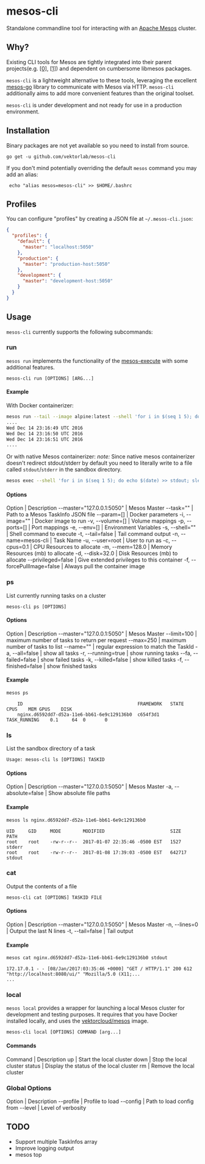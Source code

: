 # mesos-cli

Standalone commandline tool for interacting with an [Apache Mesos]("http://mesos.apache.com") cluster.

## Why?

Existing CLI tools for Mesos are tightly integrated into their parent projects(e.g. [[0]](https://github.com/apache/mesos/tree/master/src/cli), [[1]](https://github.com/mesosphere/mesos-cli)) and dependent on cumbersome libmesos packages.

`mesos-cli` is a lightweight alternative to these tools, leveraging the excellent [mesos-go]("https://github.com/mesos/mesos-go") library to communicate with Mesos via HTTP. `mesos-cli` additionally aims to add more convenient features than the original toolset.

`mesos-cli` is under development and not ready for use in a production environment.

## Installation

Binary packages are not yet available so you need to install from source.

    go get -u github.com/vektorlab/mesos-cli

 If you don't mind potentially overriding the default `mesos` command you may add an alias:

     echo "alias mesos=mesos-cli" >> $HOME/.bashrc

## Profiles
You can configure "profiles" by creating a JSON file at `~/.mesos-cli.json`:

```json
{
  "profiles": {
    "default": {
      "master": "localhost:5050"
    },
    "production": {
      "master": "production-host:5050"
    },
    "development": {
      "master": "development-host:5050"
    }
  }
}
```

## Usage

`mesos-cli` currently supports the following subcommands:

### run
`mesos run` implements the functionality of the [mesos-execute](https://github.com/apache/mesos/blob/master/src/cli/execute.cpp)
with some additional features.

```
mesos-cli run [OPTIONS] [ARG...]
```

#### Example
With Docker containerizer:

```bash
mesos run --tail --image alpine:latest --shell 'for i in $(seq 1 5); do echo $(date); sleep 1; done'
....
Wed Dec 14 23:16:49 UTC 2016
Wed Dec 14 23:16:50 UTC 2016
Wed Dec 14 23:16:51 UTC 2016
....
```

Or with native Mesos containerizer:
*note:* Since native mesos containerizer doesn't redirect stdout/stderr by default you need to literally write to a file called `stdout`/`stderr` in the sandbox directory.
```bash
mesos exec --shell 'for i in $(seq 1 5); do echo $(date) >> stdout; sleep 1; done'
```

#### Options
Option | Description
--master="127.0.0.1:5050" | Mesos Master
--task="" | Path to a Mesos TaskInfo JSON file
--param=[] | Docker parameters
-i, --image="" | Docker image to run
-v, --volume=[] | Volume mappings
-p, --ports=[] | Port mappings
-e, --env=[] | Environment Variables
-s, --shell="" | Shell command to execute
-t, --tail=false | Tail command output
-n, --name=mesos-cli | Task Name
-u, --user=root | User to run as
-c, --cpus=0.1 | CPU Resources to allocate
-m, --mem=128.0 | Memory Resources (mb) to allocate
-d, --disk=32.0 | Disk Resources (mb) to allocate
--privileged=false | Give extended privileges to this container
-f, --forcePullImage=false | Always pull the container image

### ps

List currently running tasks on a cluster

```
mesos-cli ps [OPTIONS]
```

#### Options
Option | Description
--master="127.0.0.1:5050" | Mesos Master
--limit=100 | maximum number of tasks to return per request
--max=250 | maximum number of tasks to list
--name="" | regular expression to match the TaskId
-a, --all=false | show all tasks
-r, --running=true | show running tasks
--fa, --failed=false | show failed tasks
-k, --killed=false | show killed tasks
-f, --finished=false | show finished tasks

#### Example

```bash
mesos ps
```

```
    ID                                        	FRAMEWORK	STATE       	CPUS	MEM	GPUS	DISK
    nginx.d6592dd7-d52a-11e6-bb61-6e9c129136b0	c654f3d1 	TASK_RUNNING	0.1 	64 	0   	0
```

### ls

List the sandbox directory of a task

```
Usage: mesos-cli ls [OPTIONS] TASKID
```

#### Options
Option | Description
--master="127.0.0.1:5050" | Mesos Master
-a, --absolute=false | Show absolute file paths

#### Example
```bash
mesos ls nginx.d6592dd7-d52a-11e6-bb61-6e9c129136b0
```

```
UID 	GID 	MODE      	MODIFIED                     	SIZE  	PATH
root	root	-rw-r--r--	2017-01-07 22:35:46 -0500 EST	1527  	stderr
root	root	-rw-r--r--	2017-01-08 17:39:03 -0500 EST	642717	stdout
```

### cat

Output the contents of a file

```
mesos-cli cat [OPTIONS] TASKID FILE
```

#### Options
Option | Description
--master="127.0.0.1:5050" | Mesos Master
-n, --lines=0 | Output the last N lines
-t, --tail=false | Tail output

#### Example
```bash
mesos cat nginx.d6592dd7-d52a-11e6-bb61-6e9c129136b0 stdout
```

```
172.17.0.1 - - [08/Jan/2017:03:35:46 +0000] "GET / HTTP/1.1" 200 612 "http://localhost:8080/ui/" "Mozilla/5.0 (X11;...
...
```

### local

`mesos local` provides a wrapper for launching a local Mesos cluster for development and testing purposes.
It requires that you have Docker installed locally, and uses the [vektorcloud/mesos]("https://github.com/vektorcloud/mesos") image.

```
mesos-cli local [OPTIONS] COMMAND [arg...]
```

#### Commands
Command | Description
up | Start the local cluster
down | Stop the local cluster
status | Display the status of the local cluster
rm | Remove the local cluster

### Global Options

Option | Description
--profile | Profile to load
--config | Path to load config from
--level | Level of verbosity

## TODO

  * Support multiple TaskInfos array
  * Improve logging output
  * mesos top
